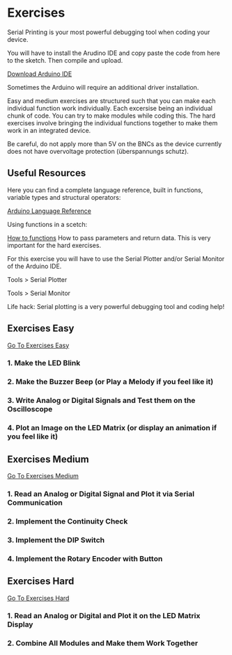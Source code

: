 # Exercises

Serial Printing is your most powerful debugging tool when coding your device.

You will have to install the Arudino IDE and copy paste the code from here to the sketch. Then compile and upload.

[Download Arduino IDE](https://www.arduino.cc/en/software)



Sometimes the Arduino will require an additional driver installation. 

Easy and medium exercises are structured such that you can make each individual function work individually. Each excersise being an individual chunk of code. You can try to make modules while coding this. The hard exercises involve bringing the individual functions together to make them work in an integrated device.

Be careful, do not apply more than 5V on the BNCs as the device currently does not have overvoltage protection (überspannungs schutz).

Useful Resources
--------------------
Here you can find a complete language reference, built in functions, variable types and structural operators:

[Arduino Language Reference](https://www.arduino.cc/reference/en/)

Using functions in a scetch:

[How to functions](https://docs.arduino.cc/learn/programming/functions/)
How to pass parameters and return data. This is very important for the hard exercises.

For this exercise you will have to use the Serial Plotter and/or Serial Monitor of the Arduino IDE.

Tools > Serial Plotter

Tools > Serial Monitor

Life hack: Serial plotting is a very powerful debugging tool and coding help!



## Exercises Easy

[Go To Exercises Easy](01_EXERCISES_easy.md)

### 1. Make the LED Blink

### 2. Make the Buzzer Beep (or Play a Melody if you feel like it)

### 3. Write Analog or Digital Signals and Test them on the Oscilloscope

### 4. Plot an Image on the LED Matrix (or display an animation if you feel like it)

## Exercises Medium

[Go To Exercises Medium](02_EXERCISES_medium.md)

### 1. Read an Analog or Digital Signal and Plot it via Serial Communication

### 2. Implement the Continuity Check

### 3. Implement the DIP Switch

### 4. Implement the Rotary Encoder with Button

## Exercises Hard

[Go To Exercises Hard](03_EXERCISES_hard.md)

### 1. Read an Analog or Digital and Plot it on the LED Matrix Display

### 2. Combine All Modules and Make them Work Together

